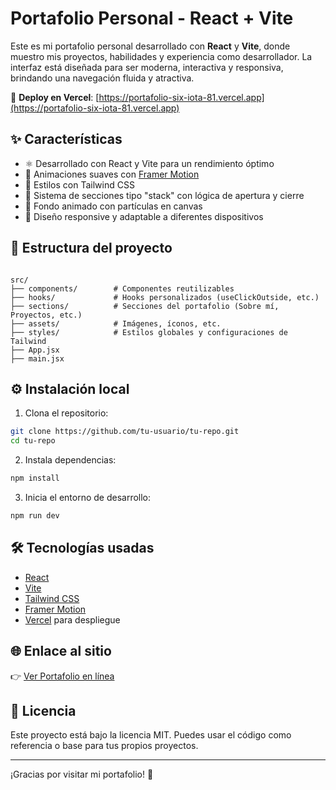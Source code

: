 # Portafolio Personal - React + Vite

Este es mi portafolio personal desarrollado con **React** y **Vite**, donde muestro mis proyectos, habilidades y experiencia como desarrollador. La interfaz está diseñada para ser moderna, interactiva y responsiva, brindando una navegación fluida y atractiva.

🚀 **Deploy en Vercel**: [https://portafolio-six-iota-81.vercel.app](https://portafolio-six-iota-81.vercel.app)

## ✨ Características

- ⚛️ Desarrollado con React y Vite para un rendimiento óptimo
- 💫 Animaciones suaves con [Framer Motion](https://www.framer.com/motion/)
- 🎨 Estilos con Tailwind CSS
- 🧩 Sistema de secciones tipo "stack" con lógica de apertura y cierre
- 🌌 Fondo animado con partículas en canvas
- 📱 Diseño responsive y adaptable a diferentes dispositivos

## 📂 Estructura del proyecto

```

src/
├── components/        # Componentes reutilizables
├── hooks/             # Hooks personalizados (useClickOutside, etc.)
├── sections/          # Secciones del portafolio (Sobre mí, Proyectos, etc.)
├── assets/            # Imágenes, íconos, etc.
├── styles/            # Estilos globales y configuraciones de Tailwind
├── App.jsx
├── main.jsx

````

## ⚙️ Instalación local

1. Clona el repositorio:

```bash
git clone https://github.com/tu-usuario/tu-repo.git
cd tu-repo
````

2. Instala dependencias:

```bash
npm install
```

3. Inicia el entorno de desarrollo:

```bash
npm run dev
```

## 🛠️ Tecnologías usadas

* [React](https://reactjs.org/)
* [Vite](https://vitejs.dev/)
* [Tailwind CSS](https://tailwindcss.com/)
* [Framer Motion](https://www.framer.com/motion/)
* [Vercel](https://vercel.com/) para despliegue

## 🌐 Enlace al sitio

👉 [Ver Portafolio en línea](https://portafolio-six-iota-81.vercel.app)

## 📄 Licencia

Este proyecto está bajo la licencia MIT. Puedes usar el código como referencia o base para tus propios proyectos.

---

¡Gracias por visitar mi portafolio! 🚀

